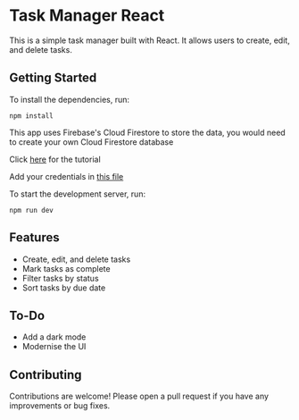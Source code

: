 # Task Manager React

This is a simple task manager built with React. It allows users to create, edit, and delete tasks.

## Getting Started

To install the dependencies, run:

`npm install`

This app uses Firebase's Cloud Firestore to store the data, you would need to create your own Cloud Firestore database

Click [here](https://www.freecodecamp.org/news/how-to-use-the-firebase-database-in-react/) for the tutorial

Add your credentials in [this file](https://github.com/Aloneduckling/task-manager-react/blob/main/src/firebase_setup/firebase.js)

To start the development server, run:

`npm run dev`

## Features

* Create, edit, and delete tasks
* Mark tasks as complete
* Filter tasks by status
* Sort tasks by due date

## To-Do

* Add a dark mode
* Modernise the UI

## Contributing

Contributions are welcome! Please open a pull request if you have any improvements or bug fixes.



